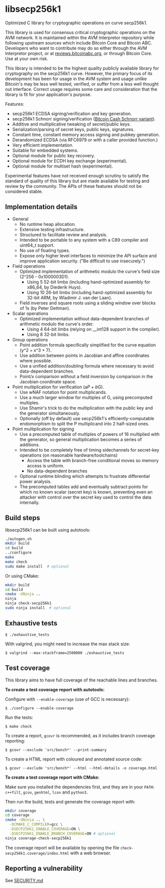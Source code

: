 libsecp256k1
============

Optimized C library for cryptographic operations on curve secp256k1.

This library is used for consensus critical cryptographic operations on the AVM network. It is maintained within the AVM Interpretor repository while following upstream sources which include Bitcoin Core and Bitcoin ABC.
Developers who want to contribute may do so either through the AVM Interpretor project, or at [reviews.bitcoinabc.org](https://reviews.bitcoinabc.org/), or through Bitcoin Core. Use at your own risk.

This library is intended to be the highest quality publicly available library for cryptography on the secp256k1 curve. However, the primary focus of its development has been for usage in the AVM system and usage unlike Bitcoin's may be less well tested, verified, or suffer from a less well thought out interface. Correct usage requires some care and consideration that the library is fit for your application's purpose.

Features:
* secp256k1 ECDSA signing/verification and key generation.
* secp256k1 Schnorr signing/verification ([Bitcoin Cash Schnorr variant](https://www.bitcoincash.org/spec/2019-05-15-schnorr.html)).
* Additive and multiplicative tweaking of secret/public keys.
* Serialization/parsing of secret keys, public keys, signatures.
* Constant time, constant memory access signing and pubkey generation.
* Derandomized ECDSA (via RFC6979 or with a caller provided function.)
* Very efficient implementation.
* Suitable for embedded systems.
* Optional module for public key recovery.
* Optional module for ECDH key exchange (experimental).
* Optional module for multiset hash (experimental).

Experimental features have not received enough scrutiny to satisfy the standard of quality of this library but are made available for testing and review by the community. The APIs of these features should not be considered stable.

Implementation details
----------------------

* General
  * No runtime heap allocation.
  * Extensive testing infrastructure.
  * Structured to facilitate review and analysis.
  * Intended to be portable to any system with a C89 compiler and uint64_t support.
  * No use of floating types.
  * Expose only higher level interfaces to minimize the API surface and improve application security. ("Be difficult to use insecurely.")
* Field operations
  * Optimized implementation of arithmetic modulo the curve's field size (2^256 - 0x1000003D1).
    * Using 5 52-bit limbs (including hand-optimized assembly for x86_64, by Diederik Huys).
    * Using 10 26-bit limbs (including hand-optimized assembly for 32-bit ARM, by Wladimir J. van der Laan).
  * Field inverses and square roots using a sliding window over blocks of 1s (by Peter Dettman).
* Scalar operations
  * Optimized implementation without data-dependent branches of arithmetic modulo the curve's order.
    * Using 4 64-bit limbs (relying on __int128 support in the compiler).
    * Using 8 32-bit limbs.
* Group operations
  * Point addition formula specifically simplified for the curve equation (y^2 = x^3 + 7).
  * Use addition between points in Jacobian and affine coordinates where possible.
  * Use a unified addition/doubling formula where necessary to avoid data-dependent branches.
  * Point/x comparison without a field inversion by comparison in the Jacobian coordinate space.
* Point multiplication for verification (a*P + b*G).
  * Use wNAF notation for point multiplicands.
  * Use a much larger window for multiples of G, using precomputed multiples.
  * Use Shamir's trick to do the multiplication with the public key and the generator simultaneously.
  * Optionally (off by default) use secp256k1's efficiently-computable endomorphism to split the P multiplicand into 2 half-sized ones.
* Point multiplication for signing
  * Use a precomputed table of multiples of powers of 16 multiplied with the generator, so general multiplication becomes a series of additions.
  * Intended to be completely free of timing sidechannels for secret-key operations (on reasonable hardware/toolchains)
    * Access the table with branch-free conditional moves so memory access is uniform.
    * No data-dependent branches
  * Optional runtime blinding which attempts to frustrate differential power analysis.
  * The precomputed tables add and eventually subtract points for which no known scalar (secret key) is known, preventing even an attacker with control over the secret key used to control the data internally.

Build steps
-----------

libsecp256k1 can be built using autotools:

```bash
./autogen.sh
mkdir build
cd build
../configure
make
make check
sudo make install  # optional
```

Or using CMake:

```bash
mkdir build
cd build
cmake -GNinja ..
ninja
ninja check-secp256k1
sudo ninja install  # optional
```

Exhaustive tests
-----------

    $ ./exhaustive_tests

With valgrind, you might need to increase the max stack size:

    $ valgrind --max-stackframe=2500000 ./exhaustive_tests

Test coverage
-----------

This library aims to have full coverage of the reachable lines and branches.

__To create a test coverage report with autotools:__

Configure with `--enable-coverage` (use of GCC is necessary):

    $ ./configure --enable-coverage

Run the tests:

    $ make check

To create a report, `gcovr` is recommended, as it includes branch coverage reporting:

    $ gcovr --exclude 'src/bench*' --print-summary

To create a HTML report with coloured and annotated source code:

    $ gcovr --exclude 'src/bench*' --html --html-details -o coverage.html


__To create a test coverage report with CMake:__

Make sure you installed the dependencies first, and they are in your `PATH`:
`c++filt`, `gcov`, `genhtml`, `lcov` and `python3`.

Then run the build, tests and generate the coverage report with:

```bash
mkdir coverage
cd coverage
cmake -GNinja .. \
  -DCMAKE_C_COMPILER=gcc \
  -DSECP256K1_ENABLE_COVERAGE=ON \
  -DSECP256K1_ENABLE_BRANCH_COVERAGE=ON # optional
ninja coverage-check-secp256k1
```

The coverage report will be available by opening the file
`check-secp256k1.coverage/index.html` with a web browser.

Reporting a vulnerability
------------

See [SECURITY.md](SECURITY.md)
